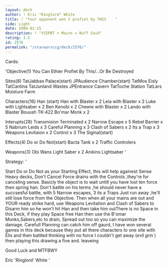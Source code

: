 ```yaml
---
layout: deck
author: ! Eric "Ringlord" White
title: ! "Your opponent won t profiet by THIS    "
side: Light
date: 2000-01-25
description: ! "YCEPBT + Mains = Nuff Said"
rating: 3.5
id: 2576
permalink: "/starwarsccg/deck/2576/"
---
```

Cards: 

'Objective(1)
You Can Ethier Profiet By This/...Or Be Destroyed

Sites(8)
TatJabbas Palace(start)
JPAudience Chamber(start)
TatMos Eisly
TatCantina
TatJunland Wastes
JPEntrance Cavern
TatToche Station
TatLars Moisture Farm

Characters(16)
Han (start)
Han with Blaster x 2
Leia with Blaster x 2
Luke with Lightsaber x 2
Ben Kenobi x 2
Chewie with Blaster x 2
Lando with Blaster
Bouush
TK-422
Bo'mar Monk x 2

Interupts(28)
Transmision Terminated x 2
Narrow Escape x 5
Rebel Barrier x 5
Nabrium Leids x 3
Careful Planning x 3
Clash of Sabers x 2
Its a Trap x 3
Weapons Levitaion x 2
Control x 3
The Siginal(start)

Effects(4)
Do or Do Not(start)
Bacta Tank x 2
Traffic Controlers

Weapons(3)
Obi Wans Light Saber x 2
Anikins Lightsaber  '

Strategy: '

Start Do or Do Not as your Starting Effect, this will help againest Sense Heavy decks, Don't Cancel Force drains with the Controls ,they're for canceling sense. Basicly the object is to wait untill you have lost ten force then spring han. Don't battle on his terms ,he should never have a succsesful battle, with 5 Narrow escapes, 3 its a Traps  Just run away ,he'll still lose force from the Objective. Then when all your mains are out and YOUR ready strike hard, use Weapons Levitation and Clash of Sabers to Disarm him so he won't hit Han and then take him outThere is no Space in this Deck, if they play Space free Han then use the B'omar Monks,Sabers,etc to drain, Spread out too so you can maximize the damage. Carefull Planning can catch him off gaurd, I have won several games in this deck because they put all there characters to one site with Elis and then battled thinking with no force I couldn't get away (*evil grin* ) then playing this drawing a five and. leaveing

Good Luck and MTFBWY

Eric 'Ringlord' White    '
